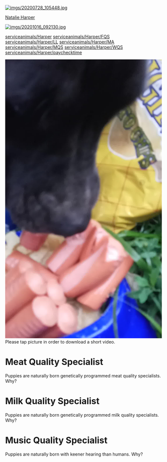 [![imgs/20200728_105448.jpg](https://github.com/serviceanimals/Harper/raw/master/imgs/20200728_105448.jpg)](https://github.com/serviceanimals/Harper/raw/master/imgs/20200728_105448.jpg)

[Natalie Harper](https://serviceanimals.github.io/Harper/)

[![imgs/20201016_092130.jpg](https://github.com/serviceanimals/Harper/raw/master/imgs/20201016_092130.jpg)](https://github.com/serviceanimals/Harper/raw/master/imgs/20201016_092130.jpg)

[serviceanimals/](https://serviceanimals.github.io/)[Harper](https://serviceanimals.github.io/Harper)
[serviceanimals/](https://serviceanimals.github.io/)[Harper/](https://serviceanimals.github.io/Harper)[FQS](FQS.md)
[serviceanimals/](https://serviceanimals.github.io/)[Harper/](https://serviceanimals.github.io/Harper)[LL](LL.md)
[serviceanimals/](https://serviceanimals.github.io/)[Harper/](https://serviceanimals.github.io/Harper)[MA](MA.md)
[serviceanimals/](https://serviceanimals.github.io/)[Harper/](https://serviceanimals.github.io/Harper)[MQS](MQS.md)
[serviceanimals/](https://serviceanimals.github.io/)[Harper/](https://serviceanimals.github.io/Harper)[WQS](WQS.md)
[serviceanimals/](https://serviceanimals.github.io/)[Harper/](https://serviceanimals.github.io/Harper)[paychecktime](paychecktime.md)

[![MQS Harper](https://github.com/serviceanimals/Harper/raw/master/imgs/MQSHarper.jpg)](https://github.com/serviceanimals/Harper/raw/master/imgs/vids/20200809_202745.mp4)
Please tap picture in order to download a short video.

# Meat Quality Specialist

Puppies are naturally born genetically programmed meat quality specialists. Why?

# Milk Quality Specialist

Puppies are naturally born genetically programmed milk quality specialists. Why?

# Music Quality Specialist

Puppies are naturally born with keener hearing than humans. Why?
<!-- MQS.md EF -->

